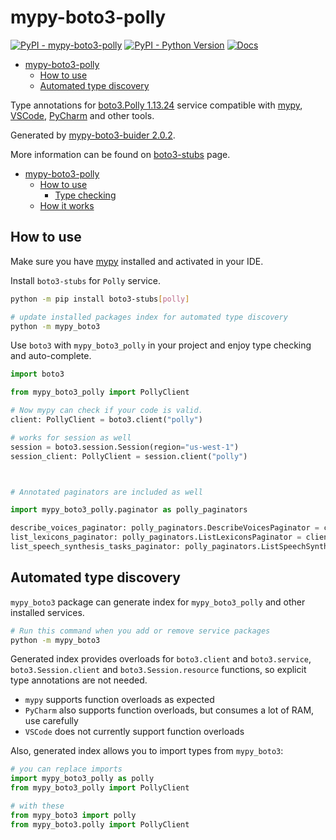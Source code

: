 # mypy-boto3-polly

[![PyPI - mypy-boto3-polly](https://img.shields.io/pypi/v/mypy-boto3-polly.svg?color=blue)](https://pypi.org/project/mypy-boto3-polly)
[![PyPI - Python Version](https://img.shields.io/pypi/pyversions/mypy-boto3-polly.svg?color=blue)](https://pypi.org/project/mypy-boto3-polly)
[![Docs](https://img.shields.io/readthedocs/mypy-boto3-builder.svg?color=blue)](https://mypy-boto3-builder.readthedocs.io/)

- [mypy-boto3-polly](#mypy-boto3-polly)
  - [How to use](#how-to-use)
  - [Automated type discovery](#automated-type-discovery)


Type annotations for
[boto3.Polly 1.13.24](https://boto3.amazonaws.com/v1/documentation/api/1.13.24/reference/services/polly.html#Polly) service
compatible with [mypy](https://github.com/python/mypy), [VSCode](https://code.visualstudio.com/),
[PyCharm](https://www.jetbrains.com/pycharm/) and other tools.

Generated by [mypy-boto3-buider 2.0.2](https://github.com/vemel/mypy_boto3_builder).

More information can be found on [boto3-stubs](https://pypi.org/project/boto3-stubs/) page.

- [mypy-boto3-polly](#mypy-boto3-polly)
  - [How to use](#how-to-use)
    - [Type checking](#type-checking)
  - [How it works](#how-it-works)

## How to use

Make sure you have [mypy](https://github.com/python/mypy) installed and activated in your IDE.

Install `boto3-stubs` for `Polly` service.

```bash
python -m pip install boto3-stubs[polly]

# update installed packages index for automated type discovery
python -m mypy_boto3
```

Use `boto3` with `mypy_boto3_polly` in your project and enjoy type checking and auto-complete.

```python
import boto3

from mypy_boto3_polly import PollyClient

# Now mypy can check if your code is valid.
client: PollyClient = boto3.client("polly")

# works for session as well
session = boto3.session.Session(region="us-west-1")
session_client: PollyClient = session.client("polly")



# Annotated paginators are included as well

import mypy_boto3_polly.paginator as polly_paginators

describe_voices_paginator: polly_paginators.DescribeVoicesPaginator = client.get_paginator("describe_voices")
list_lexicons_paginator: polly_paginators.ListLexiconsPaginator = client.get_paginator("list_lexicons")
list_speech_synthesis_tasks_paginator: polly_paginators.ListSpeechSynthesisTasksPaginator = client.get_paginator("list_speech_synthesis_tasks")
```

## Automated type discovery

`mypy_boto3` package can generate index for `mypy_boto3_polly` and other installed services.

```bash
# Run this command when you add or remove service packages
python -m mypy_boto3
```

Generated index provides overloads for `boto3.client` and `boto3.service`,
`boto3.Session.client` and `boto3.Session.resource` functions,
so explicit type annotations are not needed.

- `mypy` supports function overloads as expected
- `PyCharm` also supports function overloads, but consumes a lot of RAM, use carefully
- `VSCode` does not currently support function overloads

Also, generated index allows you to import types from `mypy_boto3`:

```python
# you can replace imports
import mypy_boto3_polly as polly
from mypy_boto3_polly import PollyClient

# with these
from mypy_boto3 import polly
from mypy_boto3.polly import PollyClient
```